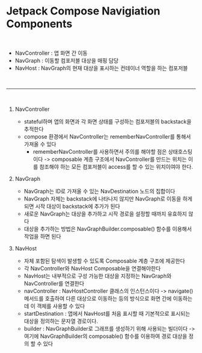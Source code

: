 # Jetpack Compose Navigiation Components

<br>

* NavController : 앱 화면 간 이동
* NavGraph : 이동할 컴포저블 대상을 매핑 담당
* NavHost : NavGraph의 현재 대상을 표시하는 컨테이너 역할을 하는 컴포저블

<br>

* * *

<br>

1. NavController
    * stateful하며 앱의 화면과 각 화면 상태를 구성하는 컴포저블의 backstack을 추적한다
    * compose 환경에서 NavController는 rememberNavController를 통해서 가져올 수 있다
      * rememberNavController를 사용하면서 주의를 해야할 점은 상태호스팅이다 -> composable 계층 구조에서 NavController를 만드는 위치는 이를 참조해야 하는 모든 컴포저블이 access를 할 수 있는 위치이여야 한다.
    
2. NavGraph
    * NavGraph는 ID로 가져올 수 있는 NavDestination 노드의 집합이다
    * NavGraph 자체는 backstack에 나타나지 않지만 NavGraph로 이동을 하게 되면 시작 대상이 backstack에 추가가 된다
    * 새로운 NavGraph는 대상을 추가하고 시작 경로을 설정할 때까지 유효하지 않다
    * 대상을 추가하는 방법은 NavGraphBuilder.composable() 함수를 이용해서 작업을 하면 된다
   
3. NavHost
    * 자체 포함된 탐색이 발생할 수 있도록 Composable 계층 구조에 제공한다
    * 각 NavController와 NavHost Composable을 연결해야한다
    * NavHost는 내부적으로 구성 가능한 대상을 지정하는 NavGraph와 NavController를 연결한다
    * navController : NavHostController 클래스의 인스턴스이다 -> navigate() 메서드를 호출하여 다른 대상으로 이동하는 등의 방식으로 화면 간에 이동하는 데 이 객체를 사용할 수 있다
    * startDestination : 앱에서 NavHost를 처음 표시할 때 기본적으로 표시되는 대상을 정의하는 문자열 경로이다.
    * builder : NavGraphBuilder로 그래프를 생성하기 위해 사용되는 빌더이다 -> 여기에 NavGraphBuilder의 composable() 함수를 이용하여 경로 대상을 정의 할 수 있다